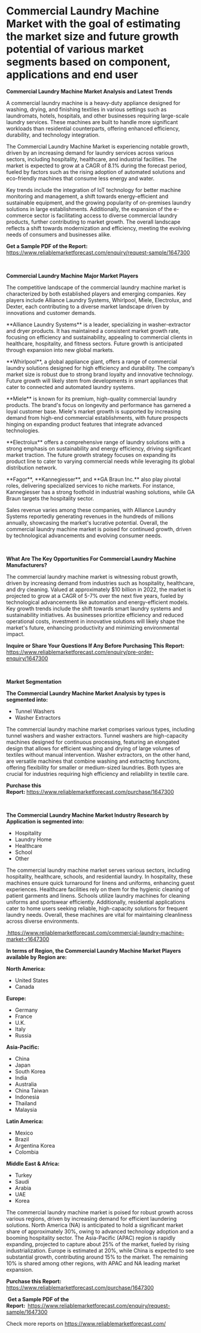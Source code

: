 <p><h1>Commercial Laundry Machine Market with the goal of estimating the market size and future growth potential of various market segments based on component, applications and end user</h1></p><p><strong>Commercial Laundry Machine Market Analysis and Latest Trends</strong></p>
<p><p>A commercial laundry machine is a heavy-duty appliance designed for washing, drying, and finishing textiles in various settings such as laundromats, hotels, hospitals, and other businesses requiring large-scale laundry services. These machines are built to handle more significant workloads than residential counterparts, offering enhanced efficiency, durability, and technology integration.</p><p>The Commercial Laundry Machine Market is experiencing notable growth, driven by an increasing demand for laundry services across various sectors, including hospitality, healthcare, and industrial facilities. The market is expected to grow at a CAGR of 8.1% during the forecast period, fueled by factors such as the rising adoption of automated solutions and eco-friendly machines that consume less energy and water.</p><p>Key trends include the integration of IoT technology for better machine monitoring and management, a shift towards energy-efficient and sustainable equipment, and the growing popularity of on-premises laundry solutions in large establishments. Additionally, the expansion of the e-commerce sector is facilitating access to diverse commercial laundry products, further contributing to market growth. The overall landscape reflects a shift towards modernization and efficiency, meeting the evolving needs of consumers and businesses alike.</p></p>
<p><strong>Get a Sample PDF of the Report:&nbsp;</strong> <a href="https://www.reliablemarketforecast.com/enquiry/request-sample/1647300?utm_campaign=2529&utm_medium=2&utm_source=Github&utm_content=ia&utm_term=21022025&utm_id=commercial-laundry-machine">https://www.reliablemarketforecast.com/enquiry/request-sample/1647300</a></p>
<p>&nbsp;</p>
<p><strong>Commercial Laundry Machine Major Market Players</strong></p>
<p><p>The competitive landscape of the commercial laundry machine market is characterized by both established players and emerging companies. Key players include Alliance Laundry Systems, Whirlpool, Miele, Electrolux, and Dexter, each contributing to a diverse market landscape driven by innovations and customer demands.</p><p>**Alliance Laundry Systems** is a leader, specializing in washer-extractor and dryer products. It has maintained a consistent market growth rate, focusing on efficiency and sustainability, appealing to commercial clients in healthcare, hospitality, and fitness sectors. Future growth is anticipated through expansion into new global markets.</p><p>**Whirlpool**, a global appliance giant, offers a range of commercial laundry solutions designed for high efficiency and durability. The company’s market size is robust due to strong brand loyalty and innovative technology. Future growth will likely stem from developments in smart appliances that cater to connected and automated laundry systems.</p><p>**Miele** is known for its premium, high-quality commercial laundry products. The brand's focus on longevity and performance has garnered a loyal customer base. Miele's market growth is supported by increasing demand from high-end commercial establishments, with future prospects hinging on expanding product features that integrate advanced technologies.</p><p>**Electrolux** offers a comprehensive range of laundry solutions with a strong emphasis on sustainability and energy efficiency, driving significant market traction. The future growth strategy focuses on expanding its product line to cater to varying commercial needs while leveraging its global distribution network.</p><p>**Fagor**, **Kannegiesser**, and **GA Braun Inc.** also play pivotal roles, delivering specialized services to niche markets. For instance, Kannegiesser has a strong foothold in industrial washing solutions, while GA Braun targets the hospitality sector.</p><p>Sales revenue varies among these companies, with Alliance Laundry Systems reportedly generating revenues in the hundreds of millions annually, showcasing the market's lucrative potential. Overall, the commercial laundry machine market is poised for continued growth, driven by technological advancements and evolving consumer needs.</p></p>
<p>&nbsp;</p>
<p><strong>What Are The Key Opportunities For Commercial Laundry Machine Manufacturers?</strong></p>
<p><p>The commercial laundry machine market is witnessing robust growth, driven by increasing demand from industries such as hospitality, healthcare, and dry cleaning. Valued at approximately $10 billion in 2022, the market is projected to grow at a CAGR of 5-7% over the next five years, fueled by technological advancements like automation and energy-efficient models. Key growth trends include the shift towards smart laundry systems and sustainability initiatives. As businesses prioritize efficiency and reduced operational costs, investment in innovative solutions will likely shape the market's future, enhancing productivity and minimizing environmental impact.</p></p>
<p><strong>Inquire or Share Your Questions If Any Before Purchasing This Report:</strong> <a href="https://www.reliablemarketforecast.com/enquiry/pre-order-enquiry/1647300?utm_campaign=2529&utm_medium=2&utm_source=Github&utm_content=ia&utm_term=21022025&utm_id=commercial-laundry-machine">https://www.reliablemarketforecast.com/enquiry/pre-order-enquiry/1647300</a></p>
<p>&nbsp;</p>
<p><strong>Market Segmentation</strong></p>
<p><strong>The Commercial Laundry Machine Market Analysis by types is segmented into:</strong></p>
<p><ul><li>Tunnel Washers</li><li>Washer Extractors</li></ul></p>
<p><p>The commercial laundry machine market comprises various types, including tunnel washers and washer extractors. Tunnel washers are high-capacity machines designed for continuous processing, featuring an elongated design that allows for efficient washing and drying of large volumes of textiles without manual intervention. Washer extractors, on the other hand, are versatile machines that combine washing and extracting functions, offering flexibility for smaller or medium-sized laundries. Both types are crucial for industries requiring high efficiency and reliability in textile care.</p></p>
<p><strong>Purchase this Report:&nbsp;</strong><a href="https://www.reliablemarketforecast.com/purchase/1647300?utm_campaign=2529&utm_medium=2&utm_source=Github&utm_content=ia&utm_term=21022025&utm_id=commercial-laundry-machine">https://www.reliablemarketforecast.com/purchase/1647300</a></p>
<p>&nbsp;</p>
<p><strong>The Commercial Laundry Machine Market Industry Research by Application is segmented into:</strong></p>
<p><ul><li>Hospitality</li><li>Laundry Home</li><li>Healthcare</li><li>School</li><li>Other</li></ul></p>
<p><p>The commercial laundry machine market serves various sectors, including hospitality, healthcare, schools, and residential laundry. In hospitality, these machines ensure quick turnaround for linens and uniforms, enhancing guest experiences. Healthcare facilities rely on them for the hygienic cleaning of patient garments and linens. Schools utilize laundry machines for cleaning uniforms and sportswear efficiently. Additionally, residential applications cater to home users seeking reliable, high-capacity solutions for frequent laundry needs. Overall, these machines are vital for maintaining cleanliness across diverse environments.</p></p>
<p><a href="https://www.reliablemarketforecast.com/commercial-laundry-machine-market-r1647300?utm_campaign=2529&utm_medium=2&utm_source=Github&utm_content=ia&utm_term=21022025&utm_id=commercial-laundry-machine">&nbsp;https://www.reliablemarketforecast.com/commercial-laundry-machine-market-r1647300</a></p>
<p><strong>In terms of Region, the Commercial Laundry Machine Market Players available by Region are:</strong></p>
<p>
    <p> <strong> North America: </strong>
        <ul>
            <li>United States</li>
            <li>Canada</li>
        </ul>
        </p> 
    <p> <strong> Europe: </strong>
        <ul>
            <li>Germany</li>
            <li>France</li>
            <li>U.K.</li>
            <li>Italy</li>
            <li>Russia</li>
        </ul>
        </p> 
    <p> <strong> Asia-Pacific: </strong>
        <ul>
            <li>China</li>
            <li>Japan</li>
            <li>South Korea</li>
            <li>India</li>
            <li>Australia</li>
            <li>China Taiwan</li>
            <li>Indonesia</li>
            <li>Thailand</li>
            <li>Malaysia</li>
        </ul>
        </p> 
    <p> <strong> Latin America: </strong>
        <ul>
            <li>Mexico</li>
            <li>Brazil</li>
            <li>Argentina Korea</li>
            <li>Colombia</li>
        </ul>
        </p> 
    <p> <strong> Middle East & Africa: </strong>
        <ul>
            <li>Turkey</li>
            <li>Saudi</li>
            <li>Arabia</li>
            <li>UAE</li>
            <li>Korea</li>
        </ul>
    </p>
    </p>
<p><p>The commercial laundry machine market is poised for robust growth across various regions, driven by increasing demand for efficient laundering solutions. North America (NA) is anticipated to hold a significant market share of approximately 30%, owing to advanced technology adoption and a booming hospitality sector. The Asia-Pacific (APAC) region is rapidly expanding, projected to capture about 25% of the market, fueled by rising industrialization. Europe is estimated at 20%, while China is expected to see substantial growth, contributing around 15% to the market. The remaining 10% is shared among other regions, with APAC and NA leading market expansion.</p></p>
<p><strong>Purchase this Report: </strong><a href="https://www.reliablemarketforecast.com/purchase/1647300?utm_campaign=2529&utm_medium=2&utm_source=Github&utm_content=ia&utm_term=21022025&utm_id=commercial-laundry-machine">https://www.reliablemarketforecast.com/purchase/1647300</a></p>
<p>&nbsp;<strong>Get a Sample PDF of the Report:&nbsp;&nbsp;</strong><a href="https://www.reliablemarketforecast.com/enquiry/request-sample/1647300?utm_campaign=2529&utm_medium=2&utm_source=Github&utm_content=ia&utm_term=21022025&utm_id=commercial-laundry-machine">https://www.reliablemarketforecast.com/enquiry/request-sample/1647300</a></p>
<p><strong></strong></p>
<p>Check more reports on <a href="https://www.reliablemarketforecast.com/?utm_campaign=2529&utm_medium=2&utm_source=Github&utm_content=ia&utm_term=21022025&utm_id=commercial-laundry-machine">https://www.reliablemarketforecast.com/</a></p>